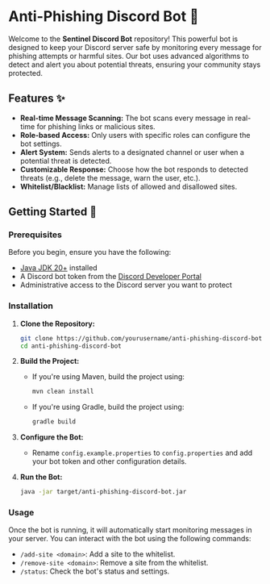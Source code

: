 # Anti-Phishing Discord Bot 🤖

Welcome to the **Sentinel Discord Bot** repository! This powerful bot is designed to keep your Discord server safe by monitoring every message for phishing attempts or harmful sites. Our bot uses advanced algorithms to detect and alert you about potential threats, ensuring your community stays protected.


## Features ✨

- **Real-time Message Scanning:** The bot scans every message in real-time for phishing links or malicious sites.
- **Role-based Access:** Only users with specific roles can configure the bot settings.
- **Alert System:** Sends alerts to a designated channel or user when a potential threat is detected.
- **Customizable Response:** Choose how the bot responds to detected threats (e.g., delete the message, warn the user, etc.).
- **Whitelist/Blacklist:** Manage lists of allowed and disallowed sites.

## Getting Started 🚀

### Prerequisites

Before you begin, ensure you have the following:

- [Java JDK 20+](https://www.oracle.com/java/technologies/downloads/) installed
- A Discord bot token from the [Discord Developer Portal](https://discord.com/developers/applications)
- Administrative access to the Discord server you want to protect

### Installation

1. **Clone the Repository:**
    ```bash
    git clone https://github.com/yourusername/anti-phishing-discord-bot.git
    cd anti-phishing-discord-bot
    ```

2. **Build the Project:**
    - If you're using Maven, build the project using:
      ```bash
      mvn clean install
      ```
    - If you're using Gradle, build the project using:
      ```bash
      gradle build
      ```

3. **Configure the Bot:**
    - Rename `config.example.properties` to `config.properties` and add your bot token and other configuration details.

4. **Run the Bot:**
    ```bash
    java -jar target/anti-phishing-discord-bot.jar
    ```

### Usage

Once the bot is running, it will automatically start monitoring messages in your server. You can interact with the bot using the following commands:

- `/add-site <domain>`: Add a site to the whitelist.
- `/remove-site <domain>`: Remove a site from the whitelist.
- `/status`: Check the bot's status and settings.
